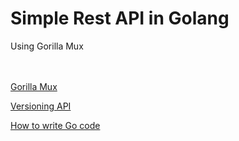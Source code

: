 # Simple Rest API in Golang 
Using Gorilla Mux

<br><br>
[Gorilla Mux](https://github.com/gorilla/mux)

[Versioning API](https://dev.to/geosoft1/versioning-your-api-in-go-1g4h)


[How to write Go code](https://golang.org/doc/code)
